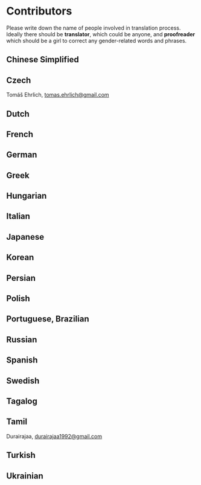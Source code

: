 Contributors
============

Please write down the name of people involved in translation process. Ideally there should be **translator**, which could be anyone, and **proofreader** which should be a girl to correct any gender-related words and phrases.

Chinese Simplified
------------------

Czech
-----

Tomáš Ehrlich, <tomas.ehrlich@gmail.com>

Dutch
-----

French
------

German
------

Greek
-----

Hungarian
---------

Italian
-------

Japanese
--------

Korean
------

Persian
-------

Polish
------

Portuguese, Brazilian
---------------------

Russian
-------

Spanish
-------

Swedish
-------

Tagalog
-------

Tamil
-----

Durairajaa, <durairajaa1992@gmail.com>

Turkish
-------

Ukrainian
---------
